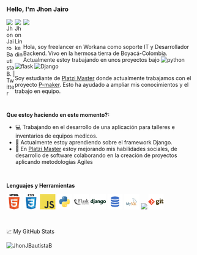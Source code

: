 ### Hello, I'm Jhon Jairo
<a href="https://twitter.com/jhonjbautistab" target="_blank">
  <img align="left" alt="Jhon Jairo Bautista B. | Twitter" width="22px" src="https://cdn.jsdelivr.net/npm/simple-icons@v3/icons/twitter.svg" />
</a>
<a href="https://www.linkedin.com/in/jhonjbautistab/" target="_blank">
  <img align="left" alt="Jhon Linkedin" width="22px" src="https://cdn.jsdelivr.net/npm/simple-icons@v3/icons/linkedin.svg" />
</a>

![](https://visitor-badge.glitch.me/badge?page_id=JhonJBautistaB)

<br />

Hola, soy freelancer en Workana como soporte IT y Desarrollador Backend. Vivo en la hermosa tierra de Boyacá-Colombia. Actualmente estoy trabajando en unos proyectos bajo 
![python](https://img.shields.io/badge/3.8-Python-306998?style=for-the-badge&logo=python&logoColor=white)
![flask](https://img.shields.io/badge/1.1.2-Flask-FFD43B?style=for-the-badge&logo=Flask&logoColor=white)
![Django](https://img.shields.io/badge/3.1.4-Django-092E20?style=for-the-badge&logo=Django&logoColor=white)

Soy estudiante de [Platzi Master](https://platzi.com/blog/que-es-platzi-master/) donde actualmente trabajamos con el proyecto [P-maker](http://p-maker.vercel.app/). Esto ha ayudado a ampliar mis conocimientos y el trabajo en equipo.

<br />

**Que estoy haciendo en este momento?:**

- 💻 Trabajando en el desarrollo de una aplicación para talleres e inventarios de equipos medicos.
- 🌱 Actualmente estoy aprendiendo sobre el framework Django. 
- 📕 En [Platzi Master](https://platzi.com/blog/que-es-platzi-master/) estoy mejorando mis habilidades sociales, de desarrollo de software colaborando en la creación de proyectos aplicando metodologías Agiles

<br />

**Lenguajes y Herramientas**  

<code><img height="40" src="https://raw.githubusercontent.com/github/explore/80688e429a7d4ef2fca1e82350fe8e3517d3494d/topics/html/html.png"></code>
<code><img height="40" src="https://raw.githubusercontent.com/github/explore/80688e429a7d4ef2fca1e82350fe8e3517d3494d/topics/css/css.png"></code>
<code><img height="40" src="https://raw.githubusercontent.com/github/explore/80688e429a7d4ef2fca1e82350fe8e3517d3494d/topics/javascript/javascript.png"></code>
<code><img height="40" src="https://raw.githubusercontent.com/github/explore/80688e429a7d4ef2fca1e82350fe8e3517d3494d/topics/python/python.png"></code>
<code><img height="40" src="https://raw.githubusercontent.com/github/explore/80688e429a7d4ef2fca1e82350fe8e3517d3494d/topics/flask/flask.png"></code>
<code><img height="40" src="https://raw.githubusercontent.com/github/explore/80688e429a7d4ef2fca1e82350fe8e3517d3494d/topics/django/django.png"></code>
<code><img height="40" src="https://raw.githubusercontent.com/github/explore/80688e429a7d4ef2fca1e82350fe8e3517d3494d/topics/sql/sql.png"></code>
<code><img height="40" src="https://raw.githubusercontent.com/github/explore/80688e429a7d4ef2fca1e82350fe8e3517d3494d/topics/mysql/mysql.png"></code>
<code><img height="40" src="https://cdn.jsdelivr.net/npm/simple-icons@v3/icons/mongodb.svg"></code>
<code><img height="40" src="https://raw.githubusercontent.com/github/explore/80688e429a7d4ef2fca1e82350fe8e3517d3494d/topics/git/git.png"></code>

<br />

📈 My GitHub Stats

<p align="left"> <img src="https://github-readme-stats.vercel.app/api?username=jhonjbautistab&show_icons=true&theme=gotham" alt="JhonJBautistaB" />
